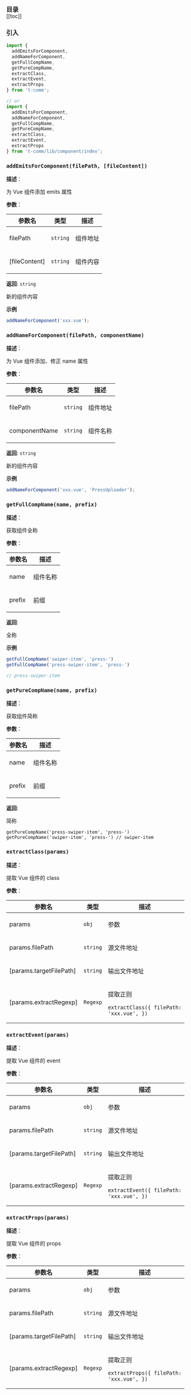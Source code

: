 <h3 style="margin-bottom: -1rem;">目录</h3>

[[toc]]

<h3>引入</h3>

```ts
import {
  addEmitsForComponent,
  addNameForComponent,
  getFullCompName,
  getPureCompName,
  extractClass,
  extractEvent,
  extractProps
} from 't-comm';

// or
import {
  addEmitsForComponent,
  addNameForComponent,
  getFullCompName,
  getPureCompName,
  extractClass,
  extractEvent,
  extractProps
} from 't-comm/lib/component/index';
```


### `addEmitsForComponent(filePath, [fileContent])` 


**描述**：<p>为 Vue 组件添加 emits 属性</p>

**参数**：


| 参数名 | 类型 | 描述 |
| --- | --- | --- |
| filePath | <code>string</code> | <p>组件地址</p> |
| [fileContent] | <code>string</code> | <p>组件内容</p> |

**返回**: <code>string</code><br>

<p>新的组件内容</p>

**示例**

```ts
addNameForComponent('xxx.vue');
```
<a name="addNameForComponent"></a>

### `addNameForComponent(filePath, componentName)` 


**描述**：<p>为 Vue 组件添加、修正 name 属性</p>

**参数**：


| 参数名 | 类型 | 描述 |
| --- | --- | --- |
| filePath | <code>string</code> | <p>组件地址</p> |
| componentName | <code>string</code> | <p>组件名称</p> |

**返回**: <code>string</code><br>

<p>新的组件内容</p>

**示例**

```ts
addNameForComponent('xxx.vue', 'PressUploader');
```
<a name="getFullCompName"></a>

### `getFullCompName(name, prefix)` 


**描述**：<p>获取组件全称</p>

**参数**：


| 参数名 | 描述 |
| --- | --- |
| name | <p>组件名称</p> |
| prefix | <p>前缀</p> |

**返回**: <p>全称</p>

**示例**

```ts
getFullCompName('swiper-item', 'press-')
getFullCompName('press-swiper-item', 'press-')

// press-swiper-item
```
<a name="getPureCompName"></a>

### `getPureCompName(name, prefix)` 


**描述**：<p>获取组件简称</p>

**参数**：


| 参数名 | 描述 |
| --- | --- |
| name | <p>组件名称</p> |
| prefix | <p>前缀</p> |

**返回**: <p>简称</p>
<pre class="prettyprint source lang-ts"><code>getPureCompName('press-swiper-item', 'press-')
getPureCompName('swiper-item', 'press-') // swiper-item
</code></pre>

<a name="extractClass"></a>

### `extractClass(params)` 


**描述**：<p>提取 Vue 组件的 class</p>

**参数**：


| 参数名 | 类型 | 描述 |
| --- | --- | --- |
| params | <code>obj</code> | <p>参数</p> |
| params.filePath | <code>string</code> | <p>源文件地址</p> |
| [params.targetFilePath] | <code>string</code> | <p>输出文件地址</p> |
| [params.extractRegexp] | <code>Regexp</code> | <p>提取正则</p> <pre class="prettyprint source lang-ts"><code>extractClass({   filePath: 'xxx.vue', }) </code></pre> |



<a name="extractEvent"></a>

### `extractEvent(params)` 


**描述**：<p>提取 Vue 组件的 event</p>

**参数**：


| 参数名 | 类型 | 描述 |
| --- | --- | --- |
| params | <code>obj</code> | <p>参数</p> |
| params.filePath | <code>string</code> | <p>源文件地址</p> |
| [params.targetFilePath] | <code>string</code> | <p>输出文件地址</p> |
| [params.extractRegexp] | <code>Regexp</code> | <p>提取正则</p> <pre class="prettyprint source lang-ts"><code>extractEvent({   filePath: 'xxx.vue', }) </code></pre> |



<a name="extractProps"></a>

### `extractProps(params)` 


**描述**：<p>提取 Vue 组件的 props</p>

**参数**：


| 参数名 | 类型 | 描述 |
| --- | --- | --- |
| params | <code>obj</code> | <p>参数</p> |
| params.filePath | <code>string</code> | <p>源文件地址</p> |
| [params.targetFilePath] | <code>string</code> | <p>输出文件地址</p> |
| [params.extractRegexp] | <code>Regexp</code> | <p>提取正则</p> <pre class="prettyprint source lang-ts"><code>extractProps({   filePath: 'xxx.vue', }) </code></pre> |



